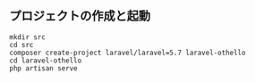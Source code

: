 ## プロジェクトの作成と起動

```
mkdir src
cd src
composer create-project laravel/laravel=5.7 laravel-othello
cd laravel-othello
php artisan serve
```